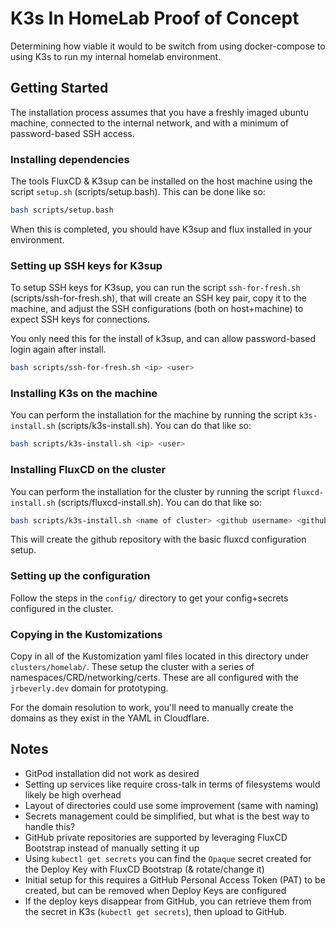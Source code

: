 # K3s In HomeLab Proof of Concept

Determining how viable it would to be switch from using docker-compose to using K3s to run my internal homelab environment.

## Getting Started

The installation process assumes that you have a freshly imaged ubuntu machine, connected to the internal network, and with a minimum of password-based SSH access.

### Installing dependencies

The tools FluxCD & K3sup can be installed on the host machine using the script `setup.sh` (scripts/setup.bash). This can be done like so: 

```bash
bash scripts/setup.bash
```

When this is completed, you should have K3sup and flux installed in your environment.

### Setting up SSH keys for K3sup

To setup SSH keys for K3sup, you can run the script `ssh-for-fresh.sh` (scripts/ssh-for-fresh.sh), that will create an SSH key pair, copy it to the machine, and adjust the SSH configurations (both on host+machine) to expect SSH keys for connections.

You only need this for the install of k3sup, and can allow password-based login again after install.

```bash
bash scripts/ssh-for-fresh.sh <ip> <user>
```

### Installing K3s on the machine

You can perform the installation for the machine by running the script `k3s-install.sh` (scripts/k3s-install.sh). You can do that like so:

```bash
bash scripts/k3s-install.sh <ip> <user> 
```

### Installing FluxCD on the cluster

You can perform the installation for the cluster by running the script `fluxcd-install.sh` (scripts/fluxcd-install.sh). You can do that like so:

```bash
bash scripts/k3s-install.sh <name of cluster> <github username> <github repository name (to be created)> 
```

This will create the github repository with the basic fluxcd configuration setup.

### Setting up the configuration

Follow the steps in the `config/` directory to get your config+secrets configured in the cluster.

### Copying in the Kustomizations

Copy in all of the Kustomization yaml files located in this directory under `clusters/homelab/`. These setup the cluster with a series of namespaces/CRD/networking/certs. These are all configured with the `jrbeverly.dev` domain for prototyping.

For the domain resolution to work, you'll need to manually create the domains as they exist in the YAML in Cloudflare.

## Notes

- GitPod installation did not work as desired
- Setting up services like require cross-talk in terms of filesystems would likely be high overhead
- Layout of directories could use some improvement (same with naming)
- Secrets management could be simplified, but what is the best way to handle this?
- GitHub private repositories are supported by leveraging FluxCD Bootstrap instead of manually setting it up
- Using `kubectl get secrets` you can find the `Opaque` secret created for the Deploy Key with FluxCD Bootstrap (& rotate/change it)
- Initial setup for this requires a GitHub Personal Access Token (PAT) to be created, but can be removed when Deploy Keys are configured
- If the deploy keys disappear from GitHub, you can retrieve them from the secret in K3s (`kubectl get secrets`), then upload to GitHub.
